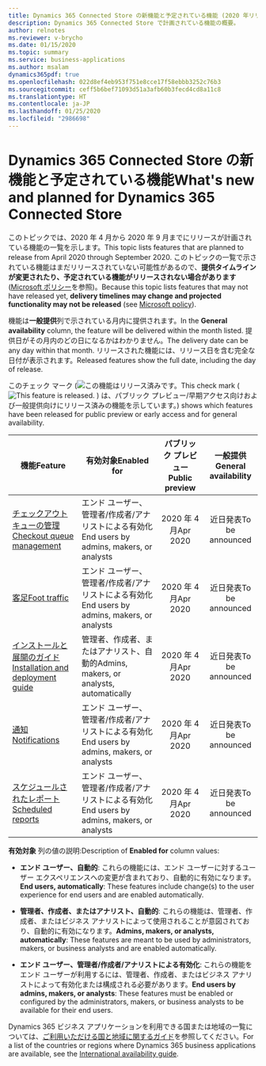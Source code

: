 ```yaml
---
title: Dynamics 365 Connected Store の新機能と予定されている機能 (2020 年リリース ウェーブ 1)
description: Dynamics 365 Connected Store で計画されている機能の概要。
author: relnotes
ms.reviewer: v-brycho
ms.date: 01/15/2020
ms.topic: summary
ms.service: business-applications
ms.author: msalam
dynamics365pdf: true
ms.openlocfilehash: 022d8ef4eb953f751e8cce17f58ebbb3252c76b3
ms.sourcegitcommit: ceff5b6bef71093d51a3afb60b3fecd4cd8a11c8
ms.translationtype: HT
ms.contentlocale: ja-JP
ms.lasthandoff: 01/25/2020
ms.locfileid: "2986698"
---
```

# <a name="whats-new-and-planned-for-dynamics-365-connected-store"></a><span data-ttu-id="3c3d8-103">Dynamics 365 Connected Store の新機能と予定されている機能</span><span class="sxs-lookup"><span data-stu-id="3c3d8-103">What's new and planned for Dynamics 365 Connected Store</span></span>

<span data-ttu-id="3c3d8-104">このトピックでは、2020 年 4 月から 2020 年 9 月までにリリースが計画されている機能の一覧を示します。</span><span class="sxs-lookup"><span data-stu-id="3c3d8-104">This topic lists features that are planned to release from April 2020 through September 2020.</span></span> <span data-ttu-id="3c3d8-105">このトピックの一覧で示されている機能はまだリリースされていない可能性があるので、**提供タイムラインが変更されたり、予定されている機能がリリースされない場合があります** ([Microsoft ポリシー](https://go.microsoft.com/fwlink/p/?linkid=2007332)を参照)。</span><span class="sxs-lookup"><span data-stu-id="3c3d8-105">Because this topic lists features that may not have released yet, **delivery timelines may change and projected functionality may not be released** (see [Microsoft policy](https://go.microsoft.com/fwlink/p/?linkid=2007332)).</span></span>

<span data-ttu-id="3c3d8-106">機能は**一般提供**列で示されている月内に提供されます。</span><span class="sxs-lookup"><span data-stu-id="3c3d8-106">In the **General availability** column, the feature will be delivered within the month listed.</span></span> <span data-ttu-id="3c3d8-107">提供日がその月内のどの日になるかはわかりません。</span><span class="sxs-lookup"><span data-stu-id="3c3d8-107">The delivery date can be any day within that month.</span></span> <span data-ttu-id="3c3d8-108">リリースされた機能には、リリース日を含む完全な日付が表示されます。</span><span class="sxs-lookup"><span data-stu-id="3c3d8-108">Released features show the full date, including the day of release.</span></span>

<span data-ttu-id="3c3d8-109">このチェック マーク (![この機能はリリース済みです。](/dynamics365-release-plan/media/green-checkmark.png "この機能はリリース済みです。")</span><span class="sxs-lookup"><span data-stu-id="3c3d8-109">This check mark (![This feature is released.](/dynamics365-release-plan/media/green-checkmark.png "This feature is released.")</span></span> <span data-ttu-id="3c3d8-110">) は、パブリック プレビュー/早期アクセス向けおよび一般提供向けにリリース済みの機能を示しています。</span><span class="sxs-lookup"><span data-stu-id="3c3d8-110">) shows which features have been released for public preview or early access and for general availability.</span></span>

| <span data-ttu-id="3c3d8-111">機能</span><span class="sxs-lookup"><span data-stu-id="3c3d8-111">Feature</span></span>    | <span data-ttu-id="3c3d8-112">有効対象</span><span class="sxs-lookup"><span data-stu-id="3c3d8-112">Enabled for</span></span>    |  <span data-ttu-id="3c3d8-113">パブリック プレビュー</span><span class="sxs-lookup"><span data-stu-id="3c3d8-113">Public preview</span></span> |  <span data-ttu-id="3c3d8-114">一般提供</span><span class="sxs-lookup"><span data-stu-id="3c3d8-114">General availability</span></span> | 
| ---------- |---------------- | :---------------: |:--------------: |
 | [<span data-ttu-id="3c3d8-115">チェックアウト キューの管理</span><span class="sxs-lookup"><span data-stu-id="3c3d8-115">Checkout queue management</span></span>](checkout-queue-management.md) | <span data-ttu-id="3c3d8-116">エンド ユーザー、管理者/作成者/アナリストによる有効化</span><span class="sxs-lookup"><span data-stu-id="3c3d8-116">End users by admins, makers, or analysts</span></span> | <span data-ttu-id="3c3d8-117">2020 年 4 月</span><span class="sxs-lookup"><span data-stu-id="3c3d8-117">Apr 2020</span></span>|<span data-ttu-id="3c3d8-118">近日発表</span><span class="sxs-lookup"><span data-stu-id="3c3d8-118">To be announced</span></span> | 
 | [<span data-ttu-id="3c3d8-119">客足</span><span class="sxs-lookup"><span data-stu-id="3c3d8-119">Foot traffic</span></span>](foot-traffic.md) | <span data-ttu-id="3c3d8-120">エンド ユーザー、管理者/作成者/アナリストによる有効化</span><span class="sxs-lookup"><span data-stu-id="3c3d8-120">End users by admins, makers, or analysts</span></span> | <span data-ttu-id="3c3d8-121">2020 年 4 月</span><span class="sxs-lookup"><span data-stu-id="3c3d8-121">Apr 2020</span></span>|<span data-ttu-id="3c3d8-122">近日発表</span><span class="sxs-lookup"><span data-stu-id="3c3d8-122">To be announced</span></span> | 
 | [<span data-ttu-id="3c3d8-123">インストールと展開のガイド</span><span class="sxs-lookup"><span data-stu-id="3c3d8-123">Installation and deployment guide</span></span>](installation-deployment-guide.md) | <span data-ttu-id="3c3d8-124">管理者、作成者、またはアナリスト、自動的</span><span class="sxs-lookup"><span data-stu-id="3c3d8-124">Admins, makers, or analysts, automatically</span></span> | <span data-ttu-id="3c3d8-125">2020 年 4 月</span><span class="sxs-lookup"><span data-stu-id="3c3d8-125">Apr 2020</span></span>|<span data-ttu-id="3c3d8-126">近日発表</span><span class="sxs-lookup"><span data-stu-id="3c3d8-126">To be announced</span></span> | 
 | [<span data-ttu-id="3c3d8-127">通知</span><span class="sxs-lookup"><span data-stu-id="3c3d8-127">Notifications</span></span>](notifications.md) | <span data-ttu-id="3c3d8-128">エンド ユーザー、管理者/作成者/アナリストによる有効化</span><span class="sxs-lookup"><span data-stu-id="3c3d8-128">End users by admins, makers, or analysts</span></span> | <span data-ttu-id="3c3d8-129">2020 年 4 月</span><span class="sxs-lookup"><span data-stu-id="3c3d8-129">Apr 2020</span></span>|<span data-ttu-id="3c3d8-130">近日発表</span><span class="sxs-lookup"><span data-stu-id="3c3d8-130">To be announced</span></span> | 
 | [<span data-ttu-id="3c3d8-131">スケジュールされたレポート</span><span class="sxs-lookup"><span data-stu-id="3c3d8-131">Scheduled reports</span></span>](scheduled-reports.md) | <span data-ttu-id="3c3d8-132">エンド ユーザー、管理者/作成者/アナリストによる有効化</span><span class="sxs-lookup"><span data-stu-id="3c3d8-132">End users by admins, makers, or analysts</span></span> | <span data-ttu-id="3c3d8-133">2020 年 4 月</span><span class="sxs-lookup"><span data-stu-id="3c3d8-133">Apr 2020</span></span>|<span data-ttu-id="3c3d8-134">近日発表</span><span class="sxs-lookup"><span data-stu-id="3c3d8-134">To be announced</span></span> | 

<span data-ttu-id="3c3d8-135">**有効対象** 列の値の説明:</span><span class="sxs-lookup"><span data-stu-id="3c3d8-135">Description of **Enabled for** column values:</span></span>

- <span data-ttu-id="3c3d8-136">**エンド ユーザー、自動的**: これらの機能には、エンド ユーザーに対するユーザー エクスペリエンスへの変更が含まれており、自動的に有効になります。</span><span class="sxs-lookup"><span data-stu-id="3c3d8-136">**End users, automatically**: These features include change(s) to the user experience for end users and are enabled automatically.</span></span>

- <span data-ttu-id="3c3d8-137">**管理者、作成者、またはアナリスト、自動的**: これらの機能は、管理者、作成者、またはビジネス アナリストによって使用されることが意図されており、自動的に有効になります。</span><span class="sxs-lookup"><span data-stu-id="3c3d8-137">**Admins, makers, or analysts, automatically**: These features are meant to be used by administrators, makers, or business analysts and are enabled automatically.</span></span>

- <span data-ttu-id="3c3d8-138">**エンド ユーザー、管理者/作成者/アナリストによる有効化**: これらの機能をエンド ユーザーが利用するには、管理者、作成者、またはビジネス アナリストによって有効化または構成される必要があります。</span><span class="sxs-lookup"><span data-stu-id="3c3d8-138">**End users by admins, makers, or analysts**: These features must be enabled or configured by the administrators, makers, or business analysts to be available for their end users.</span></span>


<span data-ttu-id="3c3d8-139">Dynamics 365 ビジネス アプリケーションを利用できる国または地域の一覧については、[ご利用いただける国と地域に関するガイド](https://aka.ms/dynamics_365_international_availability_deck)を参照してください。</span><span class="sxs-lookup"><span data-stu-id="3c3d8-139">For a list of the countries or regions where Dynamics 365 business applications are available, see the [International availability guide](https://aka.ms/dynamics_365_international_availability_deck).</span></span> 
